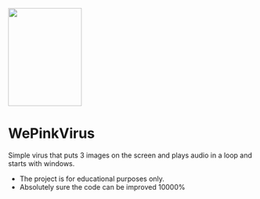 <img src="https://i.imgur.com/VJDZKTR.png" width="150" height="200">

# WePinkVirus
Simple virus that puts 3 images on the screen and plays audio in a loop and starts with windows.
 
- The project is for educational purposes only.
- Absolutely sure the code can be improved 10000%
